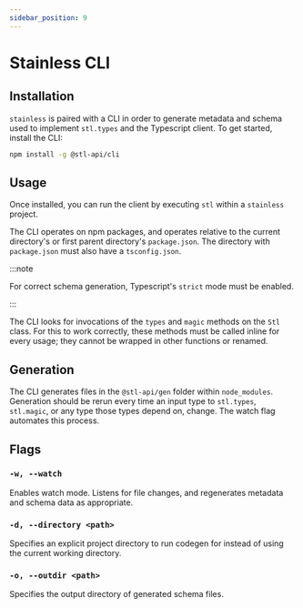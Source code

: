 ```yaml
---
sidebar_position: 9
---
```


# Stainless CLI

## Installation

`stainless` is paired with a CLI in order to generate metadata and schema used to
implement `stl.types` and the Typescript client. To get started, install the CLI:

```bash
npm install -g @stl-api/cli
```

## Usage

Once installed, you can run the client by executing `stl` within a `stainless` project.

The CLI operates on npm packages, and operates relative to the current
directory's or first parent directory's `package.json`. The directory
with `package.json` must also have a `tsconfig.json`.

:::note

For correct schema generation, Typescript's `strict` mode must be
enabled.

:::

The CLI looks for invocations of the `types` and `magic` methods on the `Stl` class. For this to work
correctly, these methods must be called inline for every usage; they cannot be wrapped
in other functions or renamed.

## Generation

The CLI generates files in the `@stl-api/gen` folder within `node_modules`.
Generation should be rerun every time an input type to `stl.types`,
`stl.magic`, or any type those types depend on, change. The watch flag
automates this process.

## Flags

### `-w, --watch`

Enables watch mode. Listens for file changes, and regenerates metadata and schema
data as appropriate.

### `-d, --directory <path>`

Specifies an explicit project directory to run codegen for instead of using the
current working directory.

### `-o, --outdir <path>`

Specifies the output directory of generated schema files.
